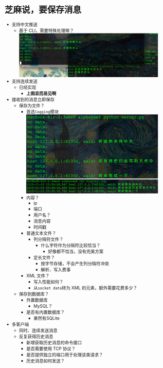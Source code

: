 # 芝麻说，要保存消息

* 支持中文推送
	* 基于 CLI，需要特殊处理嘛？
	![Input-Chinese.png](./Input-Chinese.png)
* 支持连续发送
	* 已经实现
		* **上图显而易见啊**
* 接收到的消息立即保存
	* 保存为文件？
		* 首选`logging`模块
		![Logging-To-File-1.png](./Logging-To-File-1.png)
		![Logging-To-File-2.png](./Logging-To-File-2.png)
		* 内容？
			* ip
			* 端口
			* 用户名？
			* 消息内容
			* 时间戳
		* 普通文本文件？
			* 列分隔符文件？
				* 什么字符作为分隔符比较恰当？
					* 好像都不恰当，没有完美方案
			* 定长文件？
				* 按字节存储，不会产生列分隔符冲突
				* 解析、写入费事
		* XML 文件？
			* 写入性能如何？
			* 从`socket data`转为 XML 的元素，额外需要花费多少？
	* 保存到数据库？
		* 外置数据库
			* MySQL？
		* 是否有内置数据库？
			* 果然有SQLite
* 多客户端
	* 同时、连续发送消息
	* 反复获得历史消息
		* 新增获取历史消息的命令接口
		* 是否需要使用 TCP 协议？
		* 是否提供独立的端口用于处理该类请求？
		* 历史消息如何发送？
